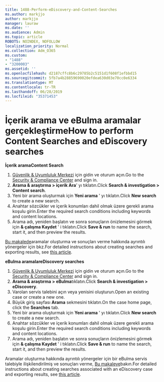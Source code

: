 ```yaml
---
title: 1488-Perform-eDiscovery-and-Content-Searches
ms.author: markjjo
author: markjjo
manager: lauraw
ms.date: ''
ms.audience: Admin
ms.topic: article
ROBOTS: NOINDEX, NOFOLLOW
localization_priority: Normal
ms.collection: Adm_O365
ms.custom:
- "1488"
- "3200003"
ms.assetid: ''
ms.openlocfilehash: d2187cffc8b6c29785b2c5151d1f608f1efbbd15
ms.sourcegitcommit: 5fb7a4b28859690020efdea630d03e70cc0e6334
ms.translationtype: MT
ms.contentlocale: tr-TR
ms.lasthandoff: 06/28/2019
ms.locfileid: "35371453"
---
```

# <a name="how-to-perform-content-searches-and-ediscovery-searches"></a><span data-ttu-id="0fcb4-102">İçerik arama ve eBulma aramalar gerçekleştirme</span><span class="sxs-lookup"><span data-stu-id="0fcb4-102">How to perform Content Searches and eDiscovery searches</span></span>

<span data-ttu-id="0fcb4-103">**İçerik arama**</span><span class="sxs-lookup"><span data-stu-id="0fcb4-103">**Content Search**</span></span>

1. <span data-ttu-id="0fcb4-104">[Güvenlik & Uyumluluk Merkezi](https://protection.office.com) için gidin ve oturum açın.</span><span class="sxs-lookup"><span data-stu-id="0fcb4-104">Go to the [Security & Compliance Center](https://protection.office.com) and sign in.</span></span>
2. <span data-ttu-id="0fcb4-105">**Arama & araştırma > içerik Ara**' yı tıklatın.</span><span class="sxs-lookup"><span data-stu-id="0fcb4-105">Click **Search & investigation > Content search**.</span></span>
3. <span data-ttu-id="0fcb4-106">Yeni bir arama oluşturmak için **Yeni arama** ' yı tıklatın.</span><span class="sxs-lookup"><span data-stu-id="0fcb4-106">Click **New search** to create a new search.</span></span>
4. <span data-ttu-id="0fcb4-107">Anahtar sözcükler ve içerik konumları dahil olmak üzere gerekli arama koşulu girin.</span><span class="sxs-lookup"><span data-stu-id="0fcb4-107">Enter the required search conditions including keywords and content locations.</span></span>  
5. <span data-ttu-id="0fcb4-108">Arama adı, yeniden başlatın ve sonra sonuçların önizlemesini görmek için **& çalışma Kaydet** ' i tıklatın.</span><span class="sxs-lookup"><span data-stu-id="0fcb4-108">Click **Save & run** to name the search, start it, and then preview the results.</span></span>

<span data-ttu-id="0fcb4-109">[Bu makalede](https://docs.microsoft.com/office365/securitycompliance/content-search)aramalar oluşturma ve sonuçları verme hakkında ayrıntılı yönergeler için bkz.</span><span class="sxs-lookup"><span data-stu-id="0fcb4-109">For detailed instructions about creating searches and exporting results, see [this article](https://docs.microsoft.com/office365/securitycompliance/content-search).</span></span>

<span data-ttu-id="0fcb4-110">**eBulma aramalar**</span><span class="sxs-lookup"><span data-stu-id="0fcb4-110">**eDiscovery searches**</span></span>

1. <span data-ttu-id="0fcb4-111">[Güvenlik & Uyumluluk Merkezi](https://protection.office.com) için gidin ve oturum açın.</span><span class="sxs-lookup"><span data-stu-id="0fcb4-111">Go to the [Security & Compliance Center](https://protection.office.com) and sign in.</span></span>
2. <span data-ttu-id="0fcb4-112">**Arama & araştırma > eBulma**tıklatın.</span><span class="sxs-lookup"><span data-stu-id="0fcb4-112">Click **Search & investigation > eDiscovery**.</span></span>
3. <span data-ttu-id="0fcb4-113">Varolan servis talebini açın veya yenisini oluşturun.</span><span class="sxs-lookup"><span data-stu-id="0fcb4-113">Open an existing case or create a new one.</span></span>
4. <span data-ttu-id="0fcb4-114">Büyük giriş sayfası **Arama** sekmesini tıklatın.</span><span class="sxs-lookup"><span data-stu-id="0fcb4-114">On the case home page, click the **Searches** tab.</span></span>  
5. <span data-ttu-id="0fcb4-115">Yeni bir arama oluşturmak için **Yeni arama** ' yı tıklatın.</span><span class="sxs-lookup"><span data-stu-id="0fcb4-115">Click **New search** to create a new search.</span></span>
6. <span data-ttu-id="0fcb4-116">Anahtar sözcükler ve içerik konumları dahil olmak üzere gerekli arama koşulu girin.</span><span class="sxs-lookup"><span data-stu-id="0fcb4-116">Enter the required search conditions including keywords and content locations.</span></span>  
7. <span data-ttu-id="0fcb4-117">Arama adı, yeniden başlatın ve sonra sonuçların önizlemesini görmek için **& çalışma Kaydet** ' i tıklatın.</span><span class="sxs-lookup"><span data-stu-id="0fcb4-117">Click **Save & run** to name the search, start it, and then preview the results.</span></span>

<span data-ttu-id="0fcb4-118">Aramalar oluşturma hakkında ayrıntılı yönergeler için bir eBulma servis talebiyle ilişkilendirilmiş ve sonuçları verme, [Bu makaleye](https://docs.microsoft.com/office365/securitycompliance/ediscovery-cases)bakın.</span><span class="sxs-lookup"><span data-stu-id="0fcb4-118">For detailed instructions about creating searches associated with an eDiscovery case and exporting results, see [this article](https://docs.microsoft.com/office365/securitycompliance/ediscovery-cases).</span></span>